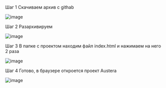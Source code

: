 Шаг 1
Скачиваем архив с githab

![image](https://github.com/user-attachments/assets/190c721f-9680-4d82-a82b-b227a97aee73)

 
Шаг 2
Разархивируем 

![image](https://github.com/user-attachments/assets/63543e55-f690-471b-81c7-a2bd8f6ca31a)

Шаг 3
В папке с проектом находим файл index.html и нажимаем на него 2 раза 

![image](https://github.com/user-attachments/assets/25565daf-5b4e-4448-8298-a9677aedab54)

 
Шаг 4
Готово, в браузере откроется проект Austera

![image](https://github.com/user-attachments/assets/0f207984-8677-4225-b528-5917f19a172a)


